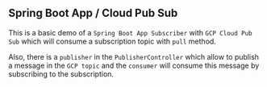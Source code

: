 ## Spring Boot App / Cloud Pub Sub

This is a basic demo of a `Spring Boot App Subscriber` with `GCP Cloud Pub Sub` which will consume a subscription topic with `pull` method.

Also, there is a `publisher` in the `PublisherController` which allow to publish a message in the `GCP topic` and the `consumer` will consume this message by subscribing to the subscription.